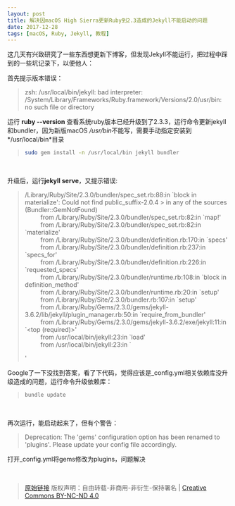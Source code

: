 ```yaml
---
layout: post
title: 解决因macOS High Sierra更新Ruby到2.3造成的Jekyll不能启动的问题
date: 2017-12-28
tags: [macOS, Ruby, Jekyll, 教程]
---
```


这几天有兴致研究了一些东西想更新下博客，但发现Jekyll不能运行，把过程中踩到的一些坑记录下，以便他人：

首先提示版本错误：
> zsh: /usr/local/bin/jekyll: bad interpreter: /System/Library/Frameworks/Ruby.framework/Versions/2.0/usr/bin: no such file or directory

运行 **ruby --version** 查看系统ruby版本已经升级到了2.3.3，运行命令更新jekyll和bundler，因为新版macOS */usr/bin*不能写，需要手动指定安装到*/usr/local/bin*目录
> ```bash
> sudo gem install -n /usr/local/bin jekyll bundler
> ```

<br/>

升级后，运行**jekyll serve**，又提示错误:
> /Library/Ruby/Site/2.3.0/bundler/spec_set.rb:88:in \`block in materialize': Could not find public_suffix-2.0.4 \> in any of the sources (Bundler::GemNotFound)  
> &nbsp;&nbsp;&nbsp;&nbsp;&nbsp;&nbsp;&nbsp;&nbsp; from /Library/Ruby/Site/2.3.0/bundler/spec_set.rb:82:in \`map!'  
> &nbsp;&nbsp;&nbsp;&nbsp;&nbsp;&nbsp;&nbsp;&nbsp; from /Library/Ruby/Site/2.3.0/bundler/spec_set.rb:82:in \`materialize'  
> &nbsp;&nbsp;&nbsp;&nbsp;&nbsp;&nbsp;&nbsp;&nbsp; from /Library/Ruby/Site/2.3.0/bundler/definition.rb:170:in \`specs'  
> &nbsp;&nbsp;&nbsp;&nbsp;&nbsp;&nbsp;&nbsp;&nbsp; from /Library/Ruby/Site/2.3.0/bundler/definition.rb:237:in \`specs_for'  
> &nbsp;&nbsp;&nbsp;&nbsp;&nbsp;&nbsp;&nbsp;&nbsp; from /Library/Ruby/Site/2.3.0/bundler/definition.rb:226:in \`requested_specs'  
> &nbsp;&nbsp;&nbsp;&nbsp;&nbsp;&nbsp;&nbsp;&nbsp; from /Library/Ruby/Site/2.3.0/bundler/runtime.rb:108:in \`block in definition_method'  
> &nbsp;&nbsp;&nbsp;&nbsp;&nbsp;&nbsp;&nbsp;&nbsp; from /Library/Ruby/Site/2.3.0/bundler/runtime.rb:20:in \`setup'  
> &nbsp;&nbsp;&nbsp;&nbsp;&nbsp;&nbsp;&nbsp;&nbsp; from /Library/Ruby/Site/2.3.0/bundler.rb:107:in \`setup'  
> &nbsp;&nbsp;&nbsp;&nbsp;&nbsp;&nbsp;&nbsp;&nbsp; from /Library/Ruby/Gems/2.3.0/gems/jekyll-3.6.2/lib/jekyll/plugin_manager.rb:50:in \`require_from_bundler'  
> &nbsp;&nbsp;&nbsp;&nbsp;&nbsp;&nbsp;&nbsp;&nbsp; from /Library/Ruby/Gems/2.3.0/gems/jekyll-3.6.2/exe/jekyll:11:in \`<top (required)>'  
> &nbsp;&nbsp;&nbsp;&nbsp;&nbsp;&nbsp;&nbsp;&nbsp; from /usr/local/bin/jekyll:23:in \`load'  
> &nbsp;&nbsp;&nbsp;&nbsp;&nbsp;&nbsp;&nbsp;&nbsp; from /usr/local/bin/jekyll:23:in \`<main>'  

Google了一下没找到答案，看了下代码，觉得应该是_config.yml相关依赖库没升级造成的问题，运行命令升级依赖库：
> ```bash
> bundle update
> ```

<br/>

再次运行，能启动起来了，但有个警告：
> Deprecation: The 'gems' configuration option has been renamed to 'plugins'. Please update your config file accordingly.

打开_config.yml将gems修改为plugins，问题解决

<br/>

> [原始链接]({{page.url}}) 版权声明：自由转载-非商用-非衍生-保持署名 \| [Creative Commons BY-NC-ND 4.0](http://creativecommons.org/licenses/by-nc-nd/4.0/deed.zh)
